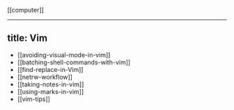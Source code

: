 [[computer]]

---
title: Vim
---

- [[avoiding-visual-mode-in-vim]]
- [[batching-shell-commands-with-vim]]
- [[find-replace-in-Vim]]
- [[netrw-workflow]]
- [[taking-notes-in-vim]]
- [[using-marks-in-vim]]
- [[vim-tips]]
